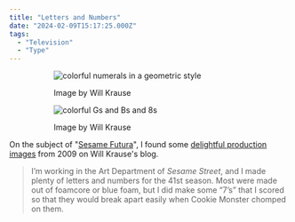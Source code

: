 ```yaml
---
title: "Letters and Numbers"
date: "2024-02-09T15:17:25.000Z"
tags: 
  - "Television"
  - "Type"
---
```


<figure>

<figure>

![colorful numerals in a geometric style](/img/note-images/sesame-011-1.jpg)

<figcaption>

Image by Will Krause

</figcaption>

</figure>

<figure>

![colorful Gs and Bs and 8s](/img/note-images/sesame-020.jpg)

<figcaption>

Image by Will Krause

</figcaption>

</figure>



</figure>

On the subject of "[Sesame Futura](https://nicksimson.com/notes/sesame-futura/)", I found some [delightful production images](https://willkrause.com/letters-and-numbers-for-sesame-street/) from 2009 on Will Krause's blog.

> I’m working in the Art Department of _Sesame Street_, and I made plenty of letters and numbers for the 41st season. Most were made out of foamcore or blue foam, but I did make some “7’s” that I scored so that they would break apart easily when Cookie Monster chomped on them.
